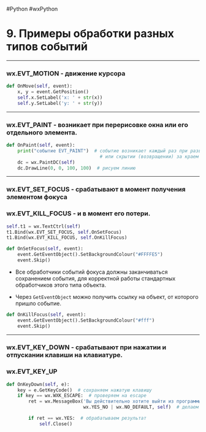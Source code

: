 #Python #wxPython

# 9. Примеры обработки разных типов событий

---

### wx.EVT_MOTION - движение курсора

```python
def OnMove(self, event):
    x, y = event.GetPosition()
    self.x.SetLabel('x: ' + str(x))
    self.y.SetLabel('y: ' + str(y))
```

---

### wx.EVT_PAINT - возникает при перерисовке окна или его отдельного элемента.

```python
def OnPaint(self, event):
    print("событие EVT_PAINT")  # событие возникает каждый раз при разворачивании окна
                                  # или скрытии (возвращении) за краем рабочего стола
    dc = wx.PaintDC(self)
    dc.DrawLine(0, 0, 100, 100)  # рисуем линию
```

---

### wx.EVT_SET_FOCUS - срабатывают в момент получения элементом фокуса
### wx.EVT_KILL_FOCUS - и в момент его потери.

```python
self.t1 = wx.TextCtrl(self)
t1.Bind(wx.EVT_SET_FOCUS, self.OnSetFocus)
t1.Bind(wx.EVT_KILL_FOCUS, self.OnKillFocus)

def OnSetFocus(self, event):
    event.GetEventObject().SetBackgroundColour("#FFFFE5")
    event.Skip()
```

- Все обработчики событий фокуса должны заканчиваться сохранением события, для корректной работы стандартных обработчиков этого типа объекта.

- Через `GetEventObject` можно получить ссылку на объект, от которого пришло событие.

```python
def OnKillFocus(self, event):
    event.GetEventObject().SetBackgroundColour("#fff")
    event.Skip()
```

---

### wx.EVT_KEY_DOWN - срабатывают при нажатии и отпускании клавиши на клавиатуре.
### wx.EVT_KEY_UP

```python
def OnKeyDown(self, e):
    key = e.GetKeyCode()  # сохраняем нажатую клавишу
    if key == wx.WXK_ESCAPE:  # проверяем на escape
        ret = wx.MessageBox('Вы действительно хотите выйти из программы?', 'Вопрос', 
                            wx.YES_NO | wx.NO_DEFAULT, self)  # делаем запрос через окно сообщения

        if ret == wx.YES:  # обрабатываем результат
            self.Close()
```
